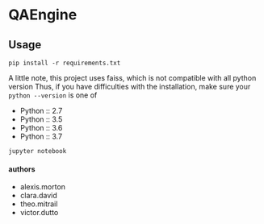 # QAEngine


## Usage
`pip install -r requirements.txt`

A little note, this project uses faiss, which is not compatible with all python version
Thus, if you have difficulties with the installation, make sure your 
`python --version` is one of
* Python :: 2.7
* Python :: 3.5 
* Python :: 3.6
* Python :: 3.7 

`jupyter notebook`

#### authors
- alexis.morton
- clara.david
- theo.mitrail
- victor.dutto
